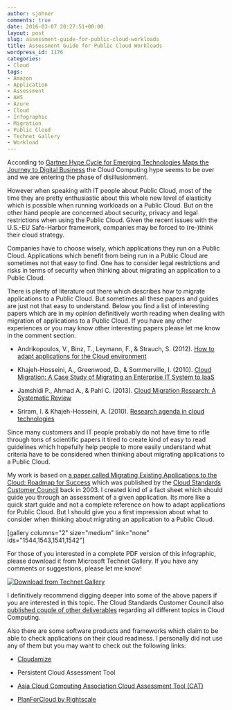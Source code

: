 ```yaml
---
author: sjohner
comments: true
date: 2016-03-07 20:27:51+00:00
layout: post
slug: assessment-guide-for-public-cloud-workloads
title: Assessment Guide for Public Cloud Workloads
wordpress_id: 1176
categories:
- Cloud
tags:
- Amazon
- Application
- Assessment
- AWS
- Azure
- Cloud
- Infographic
- Migration
- Public Cloud
- Technet Gallery
- Workload
---
```


According to [Gartner Hype Cycle for Emerging Technologies Maps the Journey to Digital Business](http://www.gartner.com/newsroom/id/2819918) the Cloud Computing hype seems to be over and we are entering the phase of disillusionment.

However when speaking with IT people about Public Cloud, most of the time they are pretty enthusiastic about this whole new level of elasticity which is possible when running workloads on a Public Cloud. But on the other hand people are concerned about security, privacy and legal restrictions when using the Public Cloud. Given the recent issues with the  U.S.-EU Safe-Harbor framework, companies may be forced to (re-)think their cloud strategy.

Companies have to choose wisely, which applications they run on a Public Cloud. Applications which benefit from being run in a Public Cloud are sometimes not that easy to find. One has to consider legal restrictions and risks in terms of security when thinking about migrating an application to a Public Cloud.

There is plenty of literature out there which describes how to migrate applications to a Public Cloud. But sometimes all these papers and guides are just not that easy to understand. Below you find a list of interesting papers which are in my opinion definitively worth reading when dealing with migration of applications to a Public Cloud. If you have any other experiences or you may know other interesting papers please let me know in the comment section.



	
  * Andrikopoulos, V., Binz, T., Leymann, F., & Strauch, S. (2012). [How to adapt applications for the Cloud environment](ftp://ftp.informatik.uni-stuttgart.de/pub/library/medoc.ustuttgart_fi/MSTR-3572/MSTR-3572.pdf)

	
  * Khajeh-Hosseini, A., Greenwood, D., & Sommerville, I. (2010). [Cloud Migration: A Case Study of Migrating an Enterprise IT System to IaaS](http://arxiv.org/pdf/1002.3492v1)

	
  * Jamshidi P., Ahmad A., & Pahl C. (2013). [Cloud Migration Research: A Systematic Review](http://doras.dcu.ie/19636/1/TCC-AuthorsVersion.pdf)

	
  * Sriram, I. & Khajeh-Hosseini, A. (2010). [Research agenda in cloud technologies](http://arxiv.org/abs/1001.3259)


Since many customers and IT people probably do not have time to rifle through tons of scientific papers it tired to create kind of easy to read guidelines which hopefully help people to more easily understand what criteria have to be considered when thinking about migrating applications to a Public Cloud.

My work is based on [a paper called Migrating Existing Applications to the Cloud: Roadmap for Success](http://www.cloud-council.org/Migrating-Apps-to-the-Cloud-Final.pdf) which was published by the [Cloud Standards Customer Council](http://www.cloud-council.org) back in 2003. I created kind of a fact sheet which should guide you through an assessment of a given application. Its more like a quick start guide and not a complete reference on how to adapt applications for Public Cloud. But I should give you a first impression about what to consider when thinking about migrating an application to a Public Cloud.

[gallery columns="2" size="medium" link="none" ids="1544,1543,1541,1542"]

For those of you interested in a complete PDF version of this infographic, please download it from Microsoft Technet Gallery. If you have any comments or suggestions, please let me know!

[![Download from Technet Gallery](/images/Button-Download-From-Technet-300x40.png)](https://gallery.technet.microsoft.com/Assessment-Guid-for-Public-92a4b9f5)

I definitively recommend digging deeper into some of the above papers if you are interested in this topic. The Cloud Standards Customer Council also [published couple of other deliverables](http://www.cloud-council.org/resource-hub.htm) regarding all different topics in Cloud Computing.

Also there are some software products and frameworks which claim to be able to check applications on their cloud readiness. I personally did not use any of them but you may want to check out the following links:



	
  * [Cloudamize](http://www.cloudamize.com/product/)

	
  * Persistent Cloud Assessment Tool 

	
  * [Asia Cloud Computing Association Cloud Assessment Tool (CAT) ](http://www.asiacloudcomputing.org/cloud-assessment-tool)

	
  * [PlanForCloud by Rightscale](http://www.planforcloud.com/)


